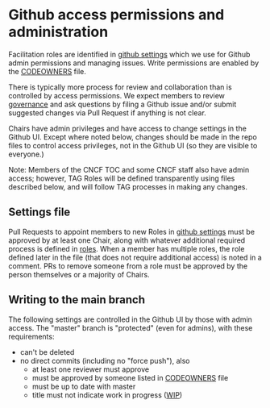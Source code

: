 # Github access permissions and administration

Facilitation roles are identified in [github settings](/.github/settings.yml)
which we use for Github admin permissions and managing issues. Write permissions
are enabled by the [CODEOWNERS](/CODEOWNERS) file.

There is typically more process for review and collaboration than is controlled
by access permissions. We expect members to review [governance](/governance)
and ask questions by filing a Github issue and/or submit suggested changes via
Pull Request if anything is not clear.

Chairs have admin privileges and have access to change settings in the Github
UI. Except where noted below, changes should be made in the repo files to
control access privileges, not in the Github UI (so they are visible to
everyone.)

Note: Members of the CNCF TOC and some CNCF staff also have admin access;
however, TAG Roles will be defined transparently using files described below,
and will follow TAG processes in making any changes.

## Settings file

Pull Requests to appoint members to new Roles in
[github settings](/.github/settings.yml) must be approved by at least one Chair,
along with whatever additional required process is defined in
[roles](roles.md). When a member has multiple roles, the role defined later in
the file (that does not require additional access) is noted in a comment. PRs to
remove someone from a role must be approved by the person themselves or a
majority of Chairs.

## Writing to the main branch

The following settings are controlled in the Github UI by those with admin
access. The "master" branch is "protected" (even for admins), with these
requirements:

- can't be deleted
- no direct commits (including no "force push"), also
  - at least one reviewer must approve
  - must be approved by someone listed in [CODEOWNERS](/CODEOWNERS) file
  - must be up to date with master
  - title must not indicate work in
    progress ([WIP](https://github.com/apps/wip))

